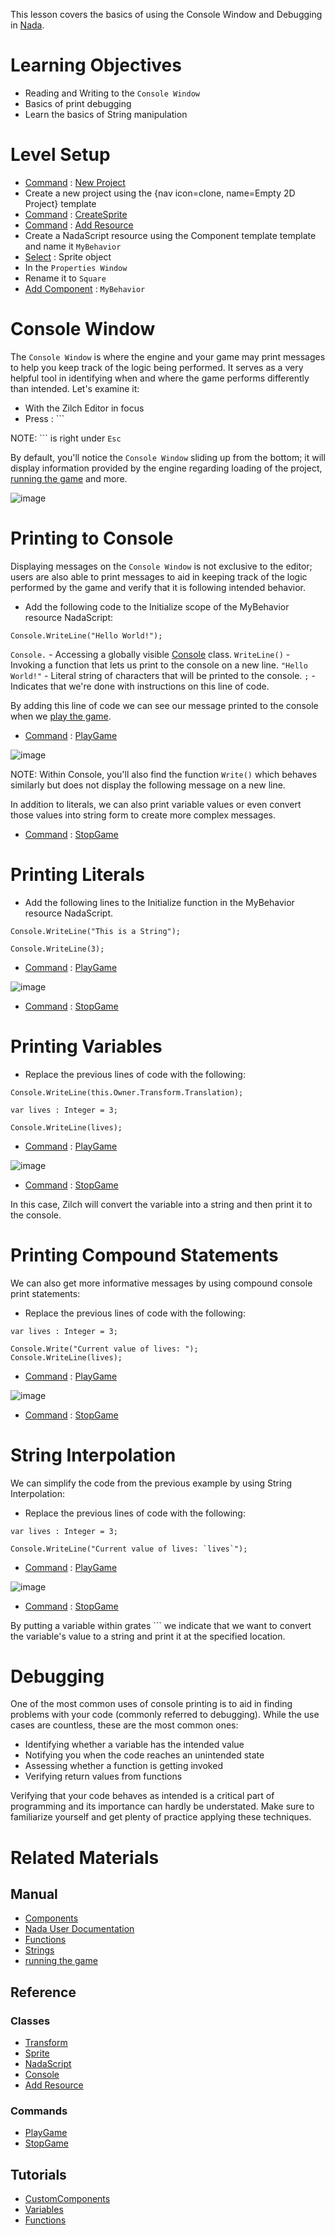 This lesson covers the basics of using the Console Window and Debugging in [Nada](../../zilchmanual/nada_in_zilch.md).

 # Learning Objectives

- Reading and Writing to the `Console Window`
- Basics of print debugging
- Learn the basics of String manipulation

 # Level Setup

- [ Command](../../zilchmanual/editor/editorcommands/commands.md) : [ New Project](../../../code_reference/command_reference.md#newproject)
 - Create a new project using the {nav icon=clone, name=Empty 2D Project} template
- [ Command](../../zilchmanual/editor/editorcommands/commands.md) : [CreateSprite](../../zilchmanual/editor/editorcommands/createobject.md)
- [ Command](../../zilchmanual/editor/editorcommands/commands.md) : [ Add Resource](../../zilchmanual/editor/editorcommands/resourceadding.md)
 - Create a NadaScript resource using the Component template template and name it `MyBehavior`
- [Select](../../zilchmanual/editor/editorcommands/selectobject.md) : Sprite object
- In the `Properties Window`
 - Rename it to `Square`
 - [Add Component](../../zilchmanual/editor/addremovecomponent.md) : `MyBehavior`

 # Console Window

The `Console Window` is where the engine and your game may print messages to help you keep track of the logic being performed. It serves as a very helpful tool in identifying when and where the game performs differently than intended. Let's examine it:

- With the Zilch Editor in focus
- Press  : ```

NOTE: ``` is right under `Esc`

By default, you'll notice the `Console Window` sliding up from the bottom; it will display information provided by the engine regarding loading of the project, [running the game](../../zilchmanual/editor/editorcommands/runthegame.md) and more.



![image](https://raw.githubusercontent.com/ZilchEngine/ZilchFiles/master/doc_files/81527.png)


 # Printing to Console

Displaying messages on the `Console Window` is not exclusive to the editor; users are also able to print messages to aid in keeping track of the logic performed by the game and verify that it is following intended behavior.

 - Add the following code to the Initialize scope of the MyBehavior resource NadaScript:

```lang=csharp, name=Console Printing
Console.WriteLine("Hello World!");
```

`Console.` - Accessing a globally visible [ Console](../../../code_reference/nada_base_types/console.md) class.
`WriteLine()` - Invoking a function that lets us print to the console on a new line.
`"Hello World!"` - Literal string of characters that will be printed to the console.
`;` - Indicates that we're done with instructions on this line of code.

By adding this line of code we can see our message printed to the console when we [play the game](../../zilchmanual/editor/editorcommands/runthegame.md).

- [ Command](../../zilchmanual/editor/editorcommands/commands.md) : [ PlayGame](../../../code_reference/command_reference.md#playgame)



![image](https://raw.githubusercontent.com/ZilchEngine/ZilchFiles/master/doc_files/81552.png)


NOTE: Within Console, you'll also find the function `Write()` which behaves similarly but does not display the following message on a new line.

In addition to literals, we can also print variable values or even convert those values into string form to create more complex messages.

- [ Command](../../zilchmanual/editor/editorcommands/commands.md) : [ StopGame](../../../code_reference/command_reference.md#stopgame)

 # Printing Literals

 - Add the following lines to the Initialize function in the MyBehavior resource NadaScript.

```lang=csharp, name=Literal String Printing
Console.WriteLine("This is a String");
```
```lang=csharp, name=Literal Integer Printing
Console.WriteLine(3);
```
- [ Command](../../zilchmanual/editor/editorcommands/commands.md) : [ PlayGame](../../../code_reference/command_reference.md#playgame)



![image](https://raw.githubusercontent.com/ZilchEngine/ZilchFiles/master/doc_files/88674.png)


- [ Command](../../zilchmanual/editor/editorcommands/commands.md) : [ StopGame](../../../code_reference/command_reference.md#stopgame)

 # Printing Variables

 - Replace the previous lines of code with the following:

```lang=csharp, name=External Variable Printing
Console.WriteLine(this.Owner.Transform.Translation);
```

```lang=csharp, name= Local Variable Printing
var lives : Integer = 3;

Console.WriteLine(lives);
```
- [ Command](../../zilchmanual/editor/editorcommands/commands.md) : [ PlayGame](../../../code_reference/command_reference.md#playgame)



![image](https://raw.githubusercontent.com/ZilchEngine/ZilchFiles/master/doc_files/88676.png)


- [ Command](../../zilchmanual/editor/editorcommands/commands.md) : [ StopGame](../../../code_reference/command_reference.md#stopgame)

In this case, Zilch will convert the variable into a string and then print it to the console.

 # Printing Compound Statements

We can also get more informative messages by using compound console print statements:

 - Replace the previous lines of code with the following:

```lang=csharp, name=Compound Print Statements
var lives : Integer = 3;

Console.Write("Current value of lives: ");
Console.WriteLine(lives);
```
- [ Command](../../zilchmanual/editor/editorcommands/commands.md) : [ PlayGame](../../../code_reference/command_reference.md#playgame)



![image](https://raw.githubusercontent.com/ZilchEngine/ZilchFiles/master/doc_files/88678.png)


- [ Command](../../zilchmanual/editor/editorcommands/commands.md) : [ StopGame](../../../code_reference/command_reference.md#stopgame)

 # String Interpolation

We can simplify the code from the previous example by using String Interpolation:

 - Replace the previous lines of code with the following:

```lang=csharp, name=String Interpolation
var lives : Integer = 3;

Console.WriteLine("Current value of lives: `lives`");
```

- [ Command](../../zilchmanual/editor/editorcommands/commands.md) : [ PlayGame](../../../code_reference/command_reference.md#playgame)



![image](https://raw.githubusercontent.com/ZilchEngine/ZilchFiles/master/doc_files/88678.png)


- [ Command](../../zilchmanual/editor/editorcommands/commands.md) : [ StopGame](../../../code_reference/command_reference.md#stopgame)

By putting a variable within grates ``` we indicate that we want to convert the variable's value to a string and print it at the specified location.

 # Debugging

One of the most common uses of console printing is to aid in finding problems with your code (commonly referred to debugging). While the use cases are countless, these are the most common ones:

- Identifying whether a variable has the intended value
- Notifying you when the code reaches an unintended state
- Assessing whether a function is getting invoked
- Verifying return values from functions

Verifying that your code behaves as intended is a critical part of programming and its importance can hardly be understated. Make sure to familiarize yourself and get plenty of practice applying these techniques.

 # Related Materials

 ## Manual
- [Components](../../zilchmanual/architecture/components.md)
- [ Nada User Documentation](../../zilchmanual/nada_in_zilch.md)
- [ Functions](../../zilchmanual/nada_in_zilch/functions.md)
- [ Strings](../../zilchmanual/nada_in_zilch/strings.md)
- [running the game](../../zilchmanual/editor/editorcommands/runthegame.md)

 ## Reference
 ### Classes
- [Transform](../../../code_reference/class_reference/transform.md)
- [Sprite](../../../code_reference/class_reference/sprite.md)
- [NadaScript](../../../code_reference/class_reference/nadascript.md)
- [ Console](../../../code_reference/nada_base_types/console.md)
- [ Add Resource](../../zilchmanual/editor/editorcommands/resourceadding.md)

 ### Commands
- [ PlayGame](../../../code_reference/command_reference.md#playgame)
- [ StopGame](../../../code_reference/command_reference.md#stopgame)

 ##  Tutorials
- [CustomComponents](customcomponents.md)
- [Variables](variables.md)
- [Functions](functions.md)
 

 
